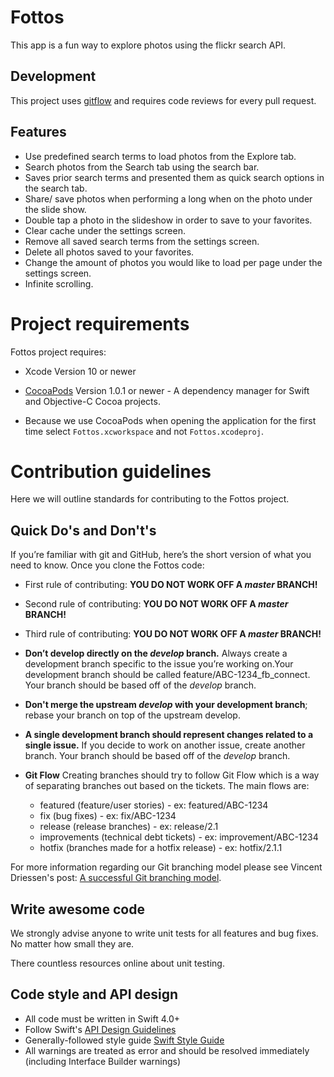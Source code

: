 # Fottos
This app is a fun way to explore photos using the flickr search API.

## Development
This project uses [gitflow](http://nvie.com/posts/a-successful-git-branching-model/) and requires code reviews for every pull request.

## Features

- Use predefined search terms to load photos from the Explore tab.
- Search photos from the Search tab using the search bar. 
- Saves prior search terms and presented them as quick search options in the search tab.
- Share/ save photos when performing a long when on the photo under the slide show. 
- Double tap a photo in the slideshow in order to save to your favorites. 
- Clear cache under the settings screen. 
- Remove all saved search terms from the settings screen. 
- Delete all photos saved to your favorites. 
- Change the amount of photos you would like to load per page under the settings screen.
- Infinite scrolling. 

# Project requirements

Fottos project requires:

- Xcode Version 10 or newer

- [CocoaPods](https://cocoapods.org/) Version 1.0.1 or newer - A  dependency manager for Swift and Objective-C Cocoa projects.

- Because we use CocoaPods when opening the application for the first time select `Fottos.xcworkspace` and not `Fottos.xcodeproj`.

# Contribution guidelines

Here we will outline standards for contributing to the Fottos project.

## Quick Do's and Don't's

If you’re familiar with git and GitHub, here’s the short version of what you need to know. Once you clone the Fottos code:

- First rule of contributing: **YOU DO NOT WORK OFF A _master_ BRANCH!**
- Second rule of contributing: **YOU DO NOT WORK OFF A _master_ BRANCH!**
- Third rule of contributing: **YOU DO NOT WORK OFF A _master_ BRANCH!**

- **Don’t develop directly on the _develop_ branch.** Always create a development branch specific to the issue you’re working on.Your development branch should be called feature/ABC-1234_fb_connect. Your branch should be based off of the *develop* branch.
 
- **Don't merge the upstream *develop* with your development branch**; rebase your branch on top of the upstream develop.

- **A single development branch should represent changes related to a single issue.** If you decide to work on another issue, create another branch. Your branch should be based off of the *develop* branch.

- **Git Flow** Creating branches should try to follow Git Flow which is a way of separating branches out based on the tickets. The main flows are: 
    - featured (feature/user stories) - ex: featured/ABC-1234   
    - fix (bug fixes) - ex: fix/ABC-1234
    - release (release branches) - ex: release/2.1
    - improvements (technical debt tickets) - ex: improvement/ABC-1234
    - hotfix (branches made for a hotfix release) - ex: hotfix/2.1.1

For more information regarding our Git branching model please see Vincent Driessen's post: [A successful Git branching model](http://nvie.com/posts/a-successful-git-branching-model/).


## Write awesome code

We strongly advise anyone to write unit tests for all features and bug fixes. No matter how small they are. 

There countless resources online about unit testing. 

## Code style and API design

* All code must be written in Swift 4.0+
* Follow Swift's [API Design Guidelines](https://swift.org/documentation/api-design-guidelines/)
* Generally-followed style guide [Swift Style Guide](https://github.com/github/swift-style-guide)
* All warnings are treated as error and should be resolved immediately (including Interface Builder warnings)
